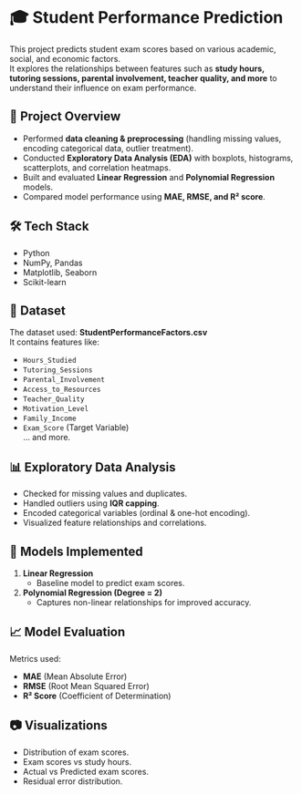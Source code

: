 # 🎓 Student Performance Prediction

This project predicts student exam scores based on various academic, social, and economic factors.  
It explores the relationships between features such as **study hours, tutoring sessions, parental involvement, teacher quality, and more** to understand their influence on exam performance.  

## 📌 Project Overview
- Performed **data cleaning & preprocessing** (handling missing values, encoding categorical data, outlier treatment).  
- Conducted **Exploratory Data Analysis (EDA)** with boxplots, histograms, scatterplots, and correlation heatmaps.  
- Built and evaluated **Linear Regression** and **Polynomial Regression** models.  
- Compared model performance using **MAE, RMSE, and R² score**.  

## 🛠️ Tech Stack
- Python  
- NumPy, Pandas  
- Matplotlib, Seaborn  
- Scikit-learn  

## 📂 Dataset
The dataset used: **StudentPerformanceFactors.csv**  
It contains features like:  
- `Hours_Studied`  
- `Tutoring_Sessions`  
- `Parental_Involvement`  
- `Access_to_Resources`  
- `Teacher_Quality`  
- `Motivation_Level`  
- `Family_Income`  
- `Exam_Score` (Target Variable)  
... and more.  

## 📊 Exploratory Data Analysis
- Checked for missing values and duplicates.  
- Handled outliers using **IQR capping**.  
- Encoded categorical variables (ordinal & one-hot encoding).  
- Visualized feature relationships and correlations.  

## 🤖 Models Implemented
1. **Linear Regression**  
   - Baseline model to predict exam scores.  
2. **Polynomial Regression (Degree = 2)**  
   - Captures non-linear relationships for improved accuracy.  

## 📈 Model Evaluation
Metrics used:  
- **MAE** (Mean Absolute Error)  
- **RMSE** (Root Mean Squared Error)  
- **R² Score** (Coefficient of Determination)  

## 📷 Visualizations
- Distribution of exam scores.  
- Exam scores vs study hours.  
- Actual vs Predicted exam scores.  
- Residual error distribution.  
